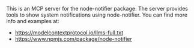 <!-- Use this file to provide workspace-specific custom instructions to Copilot. For more details, visit https://code.visualstudio.com/docs/copilot/copilot-customization#_use-a-githubcopilotinstructionsmd-file -->

This is an MCP server for the node-notifier package. The server provides tools to show system notifications using node-notifier. You can find more info and examples at:
- https://modelcontextprotocol.io/llms-full.txt
- https://www.npmjs.com/package/node-notifier